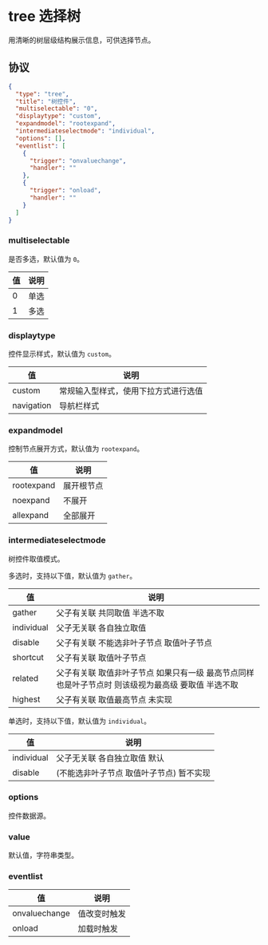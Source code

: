 # tree 选择树
用清晰的树层级结构展示信息，可供选择节点。

## 协议

```json
{
  "type": "tree",
  "title": "树控件",
  "multiselectable": "0",
  "displaytype": "custom",
  "expandmodel": "rootexpand",
  "intermediateselectmode": "individual",
  "options": [],
  "eventlist": [
    {
      "trigger": "onvaluechange",
      "handler": ""
    },
    {
      "trigger": "onload",
      "handler": ""
    }
  ]
}
```


### multiselectable
是否多选，默认值为 `0`。

| 值 | 说明 |
| ---- | ---- |
| 0 | 单选 |
| 1 | 多选 |

### displaytype
控件显示样式，默认值为 `custom`。

| 值 | 说明 |
| ---- | ---- |
| custom | 常规输入型样式，使用下拉方式进行选值 |
| navigation | 导航栏样式 |

### expandmodel
控制节点展开方式，默认值为 `rootexpand`。

| 值 | 说明 |
| ---- | ---- |
| rootexpand | 展开根节点 |
| noexpand | 不展开 |
| allexpand | 全部展开 |

### intermediateselectmode
树控件取值模式。

多选时，支持以下值，默认值为 `gather`。

| 值 | 说明 |
| ---- | ---- |
| gather | 父子有关联 共同取值 半选不取 |
| individual | 父子无关联 各自独立取值 |
| disable | 父子有关联 不能选非叶子节点 取值叶子节点 |
| shortcut | 父子有关联 取值叶子节点 |
| related | 父子有关联 取值非叶子节点 如果只有一级 最高节点同样也是叶子节点时 则该级视为最高级 要取值 半选不取 |
| highest | 父子有关联 取值最高节点 未实现 |


单选时，支持以下值，默认值为 `individual`。

| 值 | 说明 |
| ---- | ---- |
| individual | 父子无关联 各自独立取值 默认 |
| disable | (不能选非叶子节点 取值叶子节点) 暂不实现 |

### options
控件数据源。



### value
默认值，字符串类型。

### eventlist

| 值 | 说明 |
| ---- | ---- |
| onvaluechange | 值改变时触发 |
| onload | 加载时触发 |
